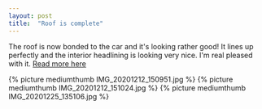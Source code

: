 ```yaml
---
layout: post
title:  "Roof is complete"
---
```

The roof is now bonded to the car and it's looking rather good! It lines up perfectly and the interior headlining is looking very nice. I'm real pleased with it. [Read more here](/bodyshell/roof.html)

{% picture mediumthumb IMG_20201212_150951.jpg %}
{% picture mediumthumb IMG_20201212_151024.jpg %}
{% picture mediumthumb IMG_20201225_135106.jpg %}
